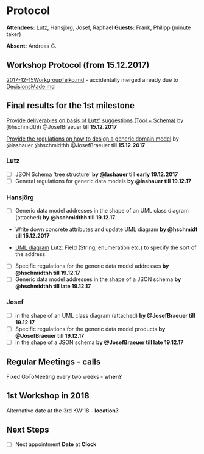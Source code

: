 # Protocol

**Attendees:** Lutz, Hansjörg, Josef, Raphael **Guests:** Frank, Philipp (minute taker)

**Absent:** Andreas G.

## Workshop Protocol (from 15.12.2017)
[2017-12-15WorkgroupTelko.md](https://github.com/openintegrationhub/Data-and-Domain-Models/blob/master/Protocols/2017-12-15WorkgroupTelko.md) - accidentally merged already due to [DecisionsMade.md](https://github.com/openintegrationhub/Data-and-Domain-Models/blob/master/DecisionsMade.md)

## Final results for the 1st milestone
[Provide deliverables on basis of Lutz' suggestions (Tool + Schema)](https://github.com/openintegrationhub/Data-and-Domain-Models/issues/19) by @hschmidthh @JosefBraeuer till **15.12.2017**

[Provide the regulations on how to design a generic domain model](https://github.com/openintegrationhub/Data-and-Domain-Models/issues/22) by @lashauer @hschmidthh @JosefBraeuer till **15.12.2017**

### Lutz
- [ ] JSON Schema 'tree structure' **by @lashauer till early 19.12.2017**
- [ ] General regulations for generic data models **by @lashauer till 19.12.17**

### Hansjörg
- [ ] Generic data model addresses in the shape of an UML class diagram (attached) **by @hschmidthh till 19.12.17**
* Write down concrete attributes and update UML diagram **by @hschmidt till 15.12.2017**
- [UML diagram](https://github.com/openintegrationhub/Data-and-Domain-Models/blob/master/MasterDataModel/Assets/OIHDataModelAdressesUML.png) Lutz: Field (String, enumeration etc.) to specify the sort of the address.
- [ ] Specific regulations for the generic data model addresses **by @hschmidthh till 19.12.17**
- [ ] Generic data model addresses in the shape of a JSON schema **by @hschmidthh till late 19.12.17**

### Josef
- [ ] in the shape of an UML class diagram (attached) **by @JosefBraeuer till 19.12.17**
- [ ] Specific regulations for the generic data model products **by @JosefBraeuer till 19.12.17**
- [ ] in the shape of a JSON schema **by @JosefBraeuer till late 19.12.17**

## Regular Meetings - calls
Fixed GoToMeeting every two weeks - **when?**

## 1st Workshop in 2018
Alternative date at the 3rd KW'18 - **location?**

## Next Steps
- [ ] Next appointment **Date** at **Clock**
